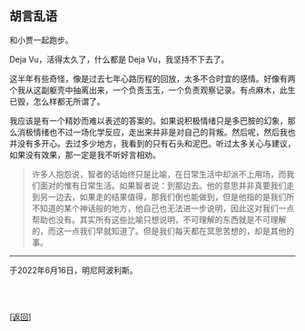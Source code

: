 ## 胡言乱语

和小贾一起跑步。

Deja Vu，活得太久了，什么都是 Deja Vu，我坚持不下去了。

这半年有些奇怪，像是过去七年心路历程的回放，太多不合时宜的感情。好像有两个我从这副躯壳中抽离出来，一个负责玉玉，一个负责观察记录。有点麻木，此生已毁，怎么样都无所谓了。

我应该是有一个精妙而难以表述的答案的。如果说积极情绪只是多巴胺的幻象，那么消极情绪也不过一场化学反应，走出来并非是对自己的背叛。然后呢，然后我也并没有多开心。去过多少地方，我看到的只有石头和泥巴。听过太多关心与建议，如果没有效果，那一定是我不听好言相劝。

> 许多人抱怨说，智者的话始终只是比喻，在日常生活中却派不上用场，而我们面对的惟有日常生活。如果智者说：到那边去。他的意思并非真要我们走到另一边去，如果走的结果值得，那我们倒也能做到，但是他指的是我们所不知道的某个神话般的地方，他自己也无法进一步说明，因此这对我们一点帮助也没有。其实所有这些比喻只想说明，不可理解的东西就是不可理解的，而这一点我们早就知道了。但是我们每天都在冥思苦想的，却是其他的事。

------

于2022年6月16日，明尼阿波利斯。

<br>

<br>

[[返回]](../../../../sites/proses/多余的话.md)
